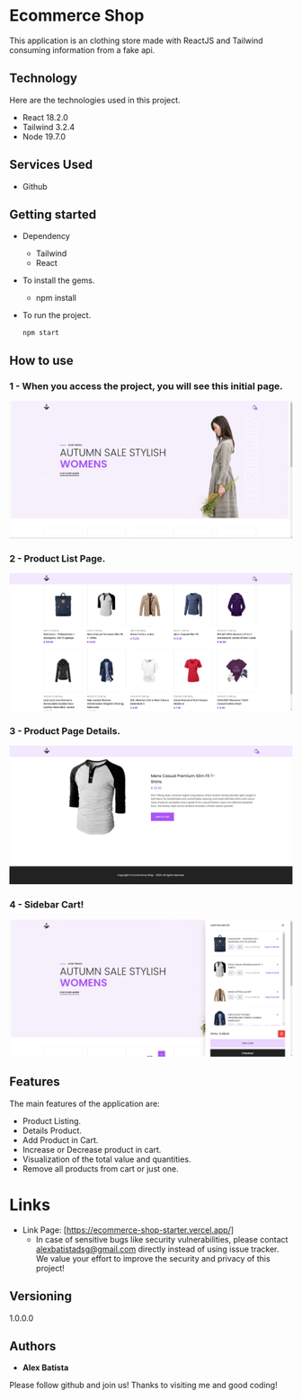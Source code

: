 
# Ecommerce Shop


This application is an clothing store made with ReactJS and Tailwind consuming information from a fake api.


## Technology 

Here are the technologies used in this project.

* React  18.2.0
* Tailwind 3.2.4
* Node 19.7.0

## Services Used

* Github

## Getting started

* Dependency
  - Tailwind  
  - React

* To install the gems.
  - npm install
  
* To run the project.
  ````
  npm start
  ````

## How to use

### 1 - When you access the project, you will see this initial page.

![Homepage image](https://github.com/alexbatistadev/ecommerce-shop-starter/blob/main/public/readme/home.png)

### 2 - Product List Page.

![List Page](https://github.com/alexbatistadev/ecommerce-shop-starter/blob/main/public/readme/products.png)

### 3 - Product Page Details.

![Details Product Page](https://github.com/alexbatistadev/ecommerce-shop-starter/blob/main/public/readme/details-product.png)

### 4 - Sidebar Cart!

![Sidebar Cart](https://github.com/alexbatistadev/ecommerce-shop-starter/blob/main/public/readme/cart.png)


## Features

The main features of the application are:
 - Product Listing.
 - Details Product.
 - Add Product in Cart.
 - Increase or Decrease product in cart.
 - Visualization of the total value and quantities.
 - Remove all products from cart or just one.


# Links
  - Link Page: [https://ecommerce-shop-starter.vercel.app/]
    - In case of sensitive bugs like security vulnerabilities, please contact
      alexbatistadsg@gmail.com directly instead of using issue tracker. We value your effort
      to improve the security and privacy of this project!

  ## Versioning

  1.0.0.0


  ## Authors

  * **Alex Batista** 

  Please follow github and join us!
  Thanks to visiting me and good coding!
